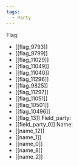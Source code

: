 ```yaml
---
tags:
  - Party
---
```

Flag:
- [[flag_9793]]
- [[flag_9799]]
- [[flag_11029]]
- [[flag_11049]]
- [[flag_11040]]
- [[flag_11296]]
- [[flag_9825]]
- [[flag_11297]]
- [[flag_11051]]
- [[flag_10501]]
- [[flag_10496]]
- [[flag_13]]
Field_party:
- [[field_party_0]]
Name:
- [[name_12]]
- [[name_1]]
- [[name_0]]
- [[name_8]]
- [[name_2]]
